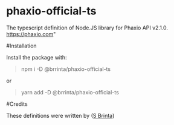 # phaxio-official-ts


The typescript definition of Node.JS library for Phaxio API v2.1.0. https://phaxio.com"

#Installation

Install the package with:
> npm i -D @brrinta/phaxio-official-ts

or

> yarn add -D @brrinta/phaxio-official-ts


#Credits


These definitions were written by ([S Brinta](https://github.com/brrinta))